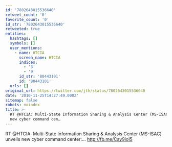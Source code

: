 ```yaml
---
id: '7802643015536640'
retweet_count: '0'
favorite_count: '0'
id_str: '7802643015536640'
retweeted: true
entities:
  hashtags: []
  symbols: []
  user_mentions:
    - name: HTCIA
      screen_name: HTCIA
      indices:
        - '3'
        - '9'
      id_str: '80443101'
      id: '80443101'
  urls: []
original_url: https://twitter.com/jth/status/7802643015536640
date: '2010-11-25T14:27:49.000Z'
sitemap: false
robots: noindex
title: >-
  RT @HTCIA: Multi-State Information Sharing & Analysis Center (MS-ISAC) unveils
  new cyber command cen…
---
```


RT @HTCIA: Multi-State Information Sharing & Analysis Center (MS-ISAC) unveils new cyber command center:... http://fb.me/Cay9ioI5